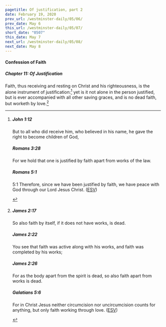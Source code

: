 ```yaml
---
pagetitle: Of justification, part 2
date: February 19, 2020
prev_url: /westminster-daily/05/06/
prev_date: May 6
this_url: /westminster-daily/05/07/
short_date: "0507"
this_date: May 7
next_url: /westminster-daily/05/08/
next_date: May 8
---
```


#### Confession of Faith

##### Chapter 11: Of Justification

Faith, thus receiving and resting on Christ and his righteousness, is the alone instrument of justification:[^fnref:wcf1] yet is it not alone in the person justified, but is ever accompanied with all other saving graces, and is no dead faith, but worketh by love.[^fnref:wcf2]

[^fnref:wcf1]: <div class="esv"><h5>John 1:12</h5> <div class="esv-text"><p id="p43001012.01-1">But to all who did receive him, who believed in his name, he gave the right to become children of God,</p> </div><h5>Romans 3:28</h5> <div class="esv-text"><p id="p45003028.01-2">For we hold that one is justified by faith apart from works of the law.</p> </div><h5>Romans 5:1</h5> <div class="esv-text"> <p id="p45005001.06-3"><span class="chapter-num" id="v45005001-3">5:1&nbsp;</span>Therefore, since we have been justified by faith, we have peace with God through our Lord Jesus Christ.  (<a href="http://www.esv.org" class="copyright">ESV</a>)</p> </div> </div>

[^fnref:wcf2]: <div class="esv"><h5>James 2:17</h5> <div class="esv-text"><p id="p59002017.01-1">So also faith by itself, if it does not have works, is dead.</p> </div><h5>James 2:22</h5> <div class="esv-text"><p id="p59002022.01-2">You see that faith was active along with his works, and faith was completed by his works;</p> </div><h5>James 2:26</h5> <div class="esv-text"><p id="p59002026.01-3">For as the body apart from the spirit is dead, so also faith apart from works is dead.</p> </div><h5>Galatians 5:6</h5> <div class="esv-text"><p id="p48005006.01-4">For in Christ Jesus neither circumcision nor uncircumcision counts for anything, but only faith working through love.  (<a href="http://www.esv.org" class="copyright">ESV</a>)</p> </div> </div>

